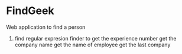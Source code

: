 # FindGeek
Web application to find a person
1. find regular expresion finder to 
  get the experience number
  get the company name
  get the name of employee
  get the last company
  
